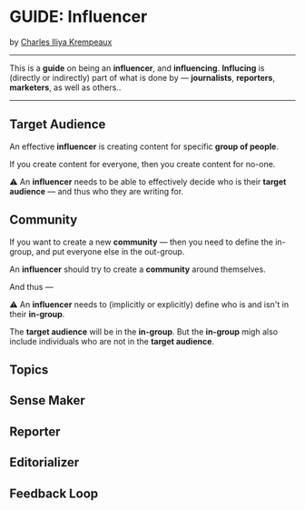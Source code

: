 # GUIDE: Influencer

by [Charles Iliya Krempeaux](http://changelog.ca/)

---

This is a **guide** on being an **influencer**, and **influencing**.
**Influcing** is (directly or indirectly) part of what is done by — **journalists**, **reporters**, **marketers**, as well as others..

---

## Target Audience

An effective **influencer** is creating content for specific **group of people**.

If you create content for everyone, then you create content for no-one.

⚠️ An **influencer** needs to be able to effectively decide who is their **target audience** — and thus who they are writing for.

## Community

If you want to create a new **community** ⁠— then you need to define the in-group, and put everyone else in the out-group.

An **influencer** should try to create a **community** around themselves.

And thus —

⚠️ An **influencer** needs to (implicitly or explicitly) define who is and isn't in their **in-group**.

The **target audience** will be in the **in-group**.
But the **in-group** migh also include individuals who are not in the **target audience**.

## Topics

## Sense Maker

## Reporter

## Editorializer

## Feedback Loop
